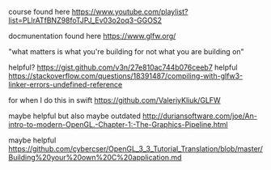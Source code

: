 course found here https://www.youtube.com/playlist?list=PLlrATfBNZ98foTJPJ_Ev03o2oq3-GGOS2

docmunentation found here https://www.glfw.org/

"what matters is what you're building for not what you are building on"

helpful? https://gist.github.com/v3n/27e810ac744b076ceeb7
helpful https://stackoverflow.com/questions/18391487/compiling-with-glfw3-linker-errors-undefined-reference



for when I do this in swift
https://github.com/ValeriyKliuk/GLFW



maybe helpful but also maybe outdated
http://duriansoftware.com/joe/An-intro-to-modern-OpenGL.-Chapter-1:-The-Graphics-Pipeline.html

maybe helpful
https://github.com/cybercser/OpenGL_3_3_Tutorial_Translation/blob/master/Building%20your%20own%20C%20application.md

